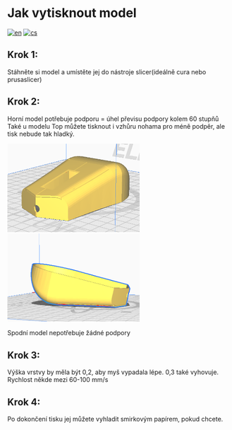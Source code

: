 # Jak vytisknout model
[![en](https://img.shields.io/badge/lang-en-blue)](Print.md)
[![cs](https://img.shields.io/badge/lang-cs-red)](Print.cs.md)
## Krok 1:

Stáhněte si model a umístěte jej do nástroje slicer(ideálně cura nebo prusaslicer)

## Krok 2:

Horní model potřebuje podporu = úhel převisu podpory kolem 60 stupňů  
Také u modelu Top můžete tisknout i vzhůru nohama pro méně podpěr, ale tisk nebude tak hladký.

<img src="images/mouseup.png" alt="alt text" width="300">
<img src="images/mousedown.png" alt="alt text" width="300">

Spodní model nepotřebuje žádné podpory
## Krok 3:

Výška vrstvy by měla být 0,2, aby myš vypadala lépe. 0,3 také vyhovuje.
Rychlost někde mezi 60-100 mm/s

## Krok 4:

Po dokončení tisku jej můžete vyhladit smirkovým papírem, pokud chcete.